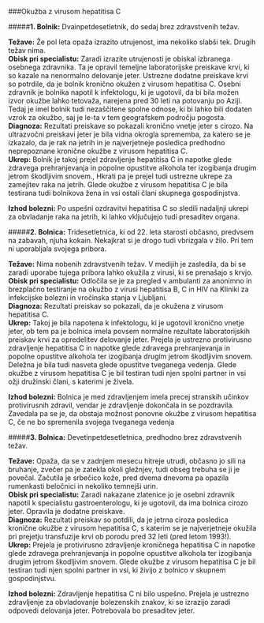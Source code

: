 ###Okužba z virusom hepatitisa C

#####**1. Bolnik:** Dvainpetdesetletnik, do sedaj brez zdravstvenih težav.

**Težave:** Že pol leta opaža izrazito utrujenost, ima nekoliko slabši tek. Drugih težav nima.    
**Obisk pri specialistu:** Zaradi izrazite utrujenosti je obiskal izbranega osebnega zdravnika. Ta je opravil temeljne laboratorijske preiskave krvi, ki so kazale na nenormalno delovanje jeter. Ustrezne dodatne preiskave krvi so potrdile, da je bolnik kronično okužen z virusom hepatitisa C. Osebni zdravnik je bolnika napotil k infektologu, ki je ugotovil, da bi bila možen izvor okužbe lahko tetovaža, narejena pred 30 leti na potovanju po Aziji. Tedaj je imel bolnik tudi nezaščitene spolne odnose, ki bi lahko bili dodaten vzrok za okužbo, saj je le-ta v tem geografskem področju pogosta.     
**Diagnoza:** Rezultati preiskave so pokazali kronično vnetje jeter s cirozo. Na ultrazvočni preiskavi jeter je bila vidna okrogla sprememba, za katero se je izkazalo, da je rak na jetrih in je najverjetneje posledica predhodno neprepoznane kronične okužbe z virusom hepatitisa C.     
**Ukrep:** Bolnik je takoj prejel zdravljenje hepatitisa C in napotke glede zdravega prehranjevanja in popolne opustitve alkohola ter izogibanja drugim jetrom škodljivim snovem., Hkrati pa je prejel tudi ustrezne ukrepe za zamejitev raka na jetrih. Glede okužbe z virusom hepatitisa C je bila testirana tudi bolnikova žena in vsi ostali člani skupnega gospodinjstva.    

**Izhod bolezni:** Po uspešni ozdravitvi hepatitisa C so sledili nadaljnji ukrepi za obvladanje raka na jetrih, ki lahko vključujejo tudi presaditev organa. 


#####**2. Bolnica:** Tridesetletnica, ki od 22. leta starosti občasno, predvsem na zabavah, njuha kokain. Nekajkrat si je drogo tudi vbrizgala v žilo. Pri tem ni uporabljala svojega pribora.

**Težave:** Nima nobenih zdravstvenih težav. V medijih je zasledila, da bi se zaradi uporabe tujega pribora lahko okužila z virusi, ki se prenašajo s krvjo.  
**Obisk pri specialistu:** Odločila se je za pregled v ambulanti za anonimno in brezplačno testiranje na okužbo z virusi hepatitisa B, C in HIV na Kliniki za infekcijske bolezni in vročinska stanja v Ljubljani.  
**Diagnoza:** Rezultati preiskav so pokazali, da je okužena z virusom hepatitisa C.  
**Ukrep:** Takoj je bila napotena k infektologu, ki je ugotovil kronično vnetje jeter, ob tem pa je bolnica imela povsem normalne rezultate laboratorijskih preiskav krvi za opredelitev delovanje jeter. Prejela je ustrezno protivirusno zdravljenje hepatitisa C in napotke glede zdravega prehranjevanja in popolne opustitve alkohola ter izogibanja drugim jetrom škodljivim snovem. Deležna je bila tudi nasveta glede opustitve tveganega vedenja. Glede okužbe z virusom hepatitisa C je bil testiran tudi njen spolni partner in vsi ožji družinski člani, s katerimi je živela.


**Izhod bolezni:** Bolnica je med zdravljenjem imela precej stranskih učinkov protivirusnih zdravil, vendar je zdravljenje dokončala in se pozdravila. Zavedala pa se je, da obstaja možnost ponovne okužbe z virusom hepatitisa C, če ne bo spremenila svojega tveganega vedenja

#####**3. Bolnica:** Devetinpetdesetletnica, predhodno brez zdravstvenih težav.

**Težave:** Opaža, da se v zadnjem mesecu hitreje utrudi, občasno jo sili na bruhanje, zvečer pa je zatekla okoli gležnjev, tudi obseg trebuha se ji je povečal. Začutila je srbečico kože, pred dvema dnevoma pa opazila rumenkasti beločnici in nekoliko temnejši urin.  
**Obisk pri specialistu:** Zaradi nakazane zlatenice jo je osebni zdravnik napotil k specialistu gastroenterologu, ki je ugotovil, da ima bolnica cirozo jeter. Opravila je dodatne preiskave.   
**Diagnoza:** Rezultati preiskav so potdili, da je jetrna ciroza posledica kronične okužbe z virusom hepatitisa C, s katerim se je najverjetneje okužila pri prejetju transfuzije krvi ob porodu pred 32 leti (pred letom 1993!).  
**Ukrep:** Prejela je protivirusno zdravljenje kroničnega hepatitisa C in napotke glede zdravega prehranjevanja in popolne opustitve alkohola ter izogibanja drugim jetrom škodljivim snovem. Glede okužbe z virusom hepatitisa C je bil testiran tudi njen spolni partner in vsi, ki živijo z bolnico v skupnem gospodinjstvu.  

**Izhod bolezni:** Zdravljenje hepatitisa C ni bilo uspešno. Prejela je ustrezno zdravljenje za obvladovanje bolezenskih znakov, ki se izrazijo zaradi odpovedi delovanja jeter. Potrebovala bo presaditev jeter. 

